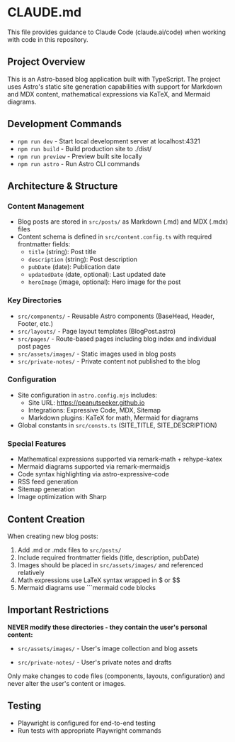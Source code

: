 # CLAUDE.md

This file provides guidance to Claude Code (claude.ai/code) when working with code in this repository.

## Project Overview

This is an Astro-based blog application built with TypeScript. The project uses Astro's static site generation capabilities with support for Markdown and MDX content, mathematical expressions via KaTeX, and Mermaid diagrams.

## Development Commands

- `npm run dev` - Start local development server at localhost:4321
- `npm run build` - Build production site to ./dist/
- `npm run preview` - Preview built site locally
- `npm run astro` - Run Astro CLI commands

## Architecture & Structure

### Content Management
- Blog posts are stored in `src/posts/` as Markdown (.md) and MDX (.mdx) files
- Content schema is defined in `src/content.config.ts` with required frontmatter fields:
  - `title` (string): Post title
  - `description` (string): Post description  
  - `pubDate` (date): Publication date
  - `updatedDate` (date, optional): Last updated date
  - `heroImage` (image, optional): Hero image for the post

### Key Directories
- `src/components/` - Reusable Astro components (BaseHead, Header, Footer, etc.)
- `src/layouts/` - Page layout templates (BlogPost.astro)
- `src/pages/` - Route-based pages including blog index and individual post pages
- `src/assets/images/` - Static images used in blog posts
- `src/private-notes/` - Private content not published to the blog

### Configuration
- Site configuration in `astro.config.mjs` includes:
  - Site URL: https://peanutseeker.github.io
  - Integrations: Expressive Code, MDX, Sitemap
  - Markdown plugins: KaTeX for math, Mermaid for diagrams
- Global constants in `src/consts.ts` (SITE_TITLE, SITE_DESCRIPTION)

### Special Features
- Mathematical expressions supported via remark-math + rehype-katex
- Mermaid diagrams supported via remark-mermaidjs
- Code syntax highlighting via astro-expressive-code
- RSS feed generation
- Sitemap generation
- Image optimization with Sharp

## Content Creation
When creating new blog posts:
1. Add .md or .mdx files to `src/posts/`
2. Include required frontmatter fields (title, description, pubDate)
3. Images should be placed in `src/assets/images/` and referenced relatively
4. Math expressions use LaTeX syntax wrapped in $ or $$
5. Mermaid diagrams use ```mermaid code blocks

## Important Restrictions

**NEVER modify these directories - they contain the user's personal content:**
- `src/assets/images/` - User's image collection and blog assets

- `src/private-notes/` - User's private notes and drafts

Only make changes to code files (components, layouts, configuration) and never alter the user's content or images.

## Testing
- Playwright is configured for end-to-end testing
- Run tests with appropriate Playwright commands